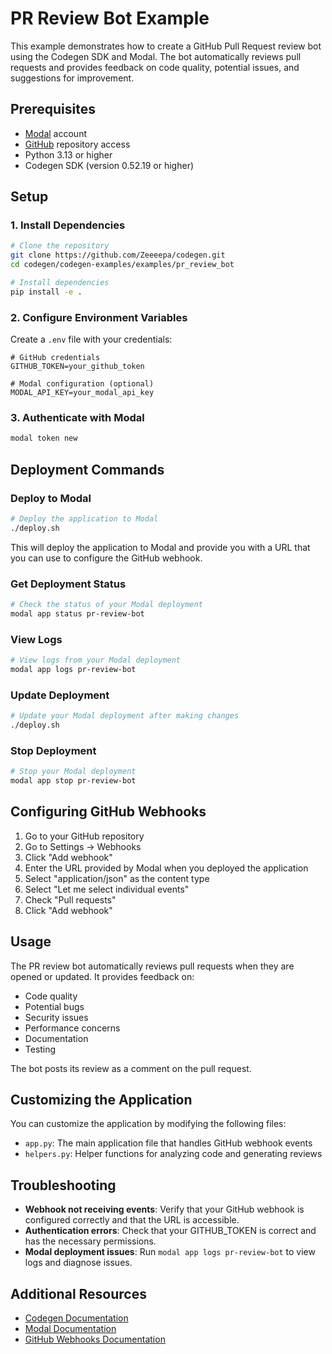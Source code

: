 # PR Review Bot Example

This example demonstrates how to create a GitHub Pull Request review bot using the Codegen SDK and Modal. The bot automatically reviews pull requests and provides feedback on code quality, potential issues, and suggestions for improvement.

## Prerequisites

- [Modal](https://modal.com/) account
- [GitHub](https://github.com/) repository access
- Python 3.13 or higher
- Codegen SDK (version 0.52.19 or higher)

## Setup

### 1. Install Dependencies

```bash
# Clone the repository
git clone https://github.com/Zeeeepa/codegen.git
cd codegen/codegen-examples/examples/pr_review_bot

# Install dependencies
pip install -e .
```

### 2. Configure Environment Variables

Create a `.env` file with your credentials:

```
# GitHub credentials
GITHUB_TOKEN=your_github_token

# Modal configuration (optional)
MODAL_API_KEY=your_modal_api_key
```

### 3. Authenticate with Modal

```bash
modal token new
```

## Deployment Commands

### Deploy to Modal

```bash
# Deploy the application to Modal
./deploy.sh
```

This will deploy the application to Modal and provide you with a URL that you can use to configure the GitHub webhook.

### Get Deployment Status

```bash
# Check the status of your Modal deployment
modal app status pr-review-bot
```

### View Logs

```bash
# View logs from your Modal deployment
modal app logs pr-review-bot
```

### Update Deployment

```bash
# Update your Modal deployment after making changes
./deploy.sh
```

### Stop Deployment

```bash
# Stop your Modal deployment
modal app stop pr-review-bot
```

## Configuring GitHub Webhooks

1. Go to your GitHub repository
2. Go to Settings → Webhooks
3. Click "Add webhook"
4. Enter the URL provided by Modal when you deployed the application
5. Select "application/json" as the content type
6. Select "Let me select individual events"
7. Check "Pull requests"
8. Click "Add webhook"

## Usage

The PR review bot automatically reviews pull requests when they are opened or updated. It provides feedback on:

- Code quality
- Potential bugs
- Security issues
- Performance concerns
- Documentation
- Testing

The bot posts its review as a comment on the pull request.

## Customizing the Application

You can customize the application by modifying the following files:

- `app.py`: The main application file that handles GitHub webhook events
- `helpers.py`: Helper functions for analyzing code and generating reviews

## Troubleshooting

- **Webhook not receiving events**: Verify that your GitHub webhook is configured correctly and that the URL is accessible.
- **Authentication errors**: Check that your GITHUB_TOKEN is correct and has the necessary permissions.
- **Modal deployment issues**: Run `modal app logs pr-review-bot` to view logs and diagnose issues.

## Additional Resources

- [Codegen Documentation](https://docs.codegen.sh/)
- [Modal Documentation](https://modal.com/docs)
- [GitHub Webhooks Documentation](https://docs.github.com/en/developers/webhooks-and-events/webhooks/about-webhooks)
